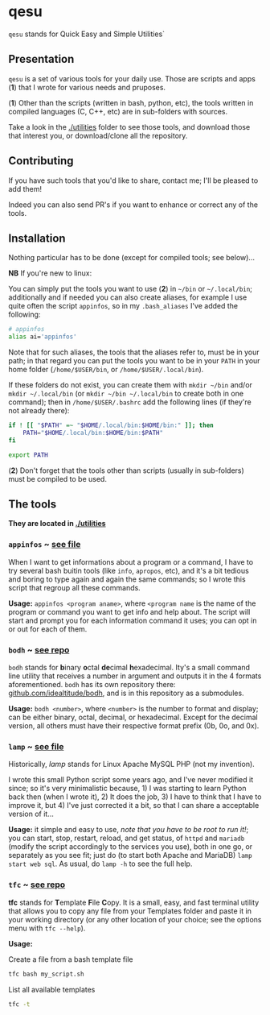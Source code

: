 # qesu

`qesu` stands for Quick Easy and Simple Utilities`

## Presentation

`qesu` is a set of various tools for your daily use. Those are scripts and apps (**1**) that I wrote for various needs and pruposes.

(**1**) Other than the scripts (written in bash, python, etc), the tools written in compiled languages (C, C++, etc) are in sub-folders with sources.

Take a look in the [./utilities](https://github.com/idealtitude/qesu/tree/main/utilities) folder to see those tools, and download those that interest you, or download/clone all the repository.

## Contributing

If you have such tools that you'd like to share, contact me; I'll be pleased to add them!

Indeed you can also send PR's if you want to enhance or correct any of the tools.

## Installation

Nothing particular has to be done (except for compiled tools; see below)...

**NB** If you're new to linux:

You can simply put the tools you want to use (**2**) in `~/bin` or `~/.local/bin`; additionally and if needed you can also create aliases, for example I use quite often the script `appinfos`, so in my `.bash_aliases` I've added the following:

```bash
# appinfos
alias ai='appinfos'
```

Note that for such aliases, the tools that the aliases refer to, must be in your path; in that regard you can put the tools you want to be in your `PATH` in your home folder (`/home/$USER/bin`, or `/home/$USER/.local/bin`).

If these folders do not exist, you can create them with `mkdir ~/bin` and/or `mkdir ~/.local/bin` (or `mkdir ~/bin ~/.local/bin` to create both in one command); then in `/home/$USER/.bashrc` add the following lines (if they're not already there):

```bash
if ! [[ "$PATH" =~ "$HOME/.local/bin:$HOME/bin:" ]]; then
    PATH="$HOME/.local/bin:$HOME/bin:$PATH"
fi

export PATH
```

(**2**) Don't forget that the tools other than scripts (usually in sub-folders) must be compiled to be used.

## The tools

**They are located in [./utilities](https://github.com/idealtitude/qesu/tree/main/utilities)**

### `appinfos` ~ [see file](https://github.com/idealtitude/qesu/blob/main/utilities/appinfos.sh)

When I want to get informations about a program or a command, I have to try several bash buitin tools (like `info`, `apropos`, etc), and it's a bit tedious and boring to type again and again the same commands; so I wrote this script that regroup all these commands.

**Usage:** `appinfos <program aname>`, where `<program name` is the name of the program or command you want to get info and help about.
The script will start and prompt you for each information command it uses; you can opt in or out for each of them.

### `bodh` ~ [see repo](https://github.com/idealtitude/bodh)

`bodh` stands for **b**inary **o**ctal **de**cimal **h**exadecimal. Ity's a small command line utility that receives a number in argument and outputs it in the 4 formats aforementioned.
`bodh` has its own repository there: [github.com/idealtitude/bodh](https://github.com/idealtitude/bodh), and is in this repository as a submodules.

**Usage:** `bodh <number>`, where `<number>` is the number to format and display; can be either binary, octal, decimal, or hexadecimal. Except for the decimal version, all others must have their respective format prefix (0b, 0o, and 0x).

### `lamp` ~ [see file](https://github.com/idealtitude/qesu/blob/main/utilities/lamp.py)

Historically, *lamp* stands for Linux Apache MySQL PHP (not my invention).

I wrote this small Python script some years ago, and I've never modified it since; so it's very minimalistic because, 1) I was starting to learn Python back then (when I wrote it), 2) It does the job, 3) I have to think that I have to improve it, but 4) I've just corrected it a bit, so that I can share a acceptable version of it...

**Usage:** it simple and easy to use, *note that you have to be root to run it!*; you can start, stop, restart, reload, and get status, of `httpd` and `mariadb` (modify the script accordingly to the services you use), both in one go, or separately as you see fit; just do (to start both Apache and MariaDB) `lamp start web sql`. As usual, do `lamp -h` to see the full help.

### `tfc` ~ [see repo](https://github.com/idealtitude/tfc)

**tfc** stands for **T**emplate **F**ile **C**opy. It is a small, easy, and fast terminal utility that allows you to copy any file from your Templates folder and paste it in your working directory (or any other location of your choice; see the options menu with `tfc --help`).

**Usage:**

Create a file from a bash template file

```bash
tfc bash my_script.sh
```

List all available templates

```bash
tfc -t
```
